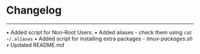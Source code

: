 # Changelog
---

• Added script for Non-Root Users.
• Added aliases - check them using `cat ~/.aliases`
• Added script for installing extra packages - *tmux-packages.sh*
• Updated README.md
